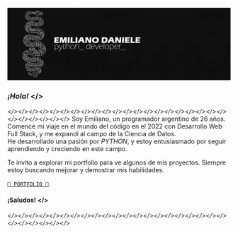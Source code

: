<p align=center><img src=./GIT-HEADER.png><p>

### ***¡Hola!*** </>
*</></></></></></></></></></></></></></></></></></></></></></></></></></></>*
Soy Emiliano, un programador argentino de 26 años.<br>
Comencé mi viaje en el mundo del código en el 2022 con Desarrollo Web Full Stack, y me expandí al campo de la Ciencia de Datos.<br>
He desarrollado una pasión por *PYTHON*, y estoy entusiasmado por seguir aprendiendo y creciendo en este campo.<br>

Te invito a explorar mi portfolio para ve algunos de mis proyectos. Siempre estoy buscando mejorar y demostrar mis habilidades.<br>

[`🦝 PORTFOLIO 🦝`](https://emiliand98.netlify.app/)

#### **¡Saludos!** </>
*</></></></></></></></></></></></></></></></></></></></></></></></></></></>*